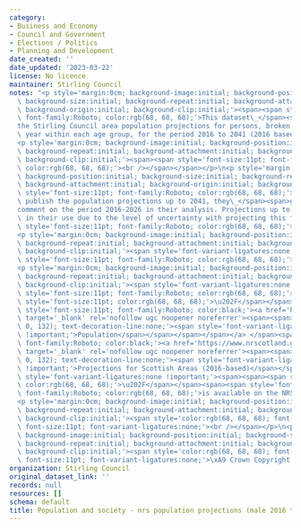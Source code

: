 ```yaml
---
category:
- Business and Economy
- Council and Government
- Elections / Politics
- Planning and Development
date_created: ''
date_updated: '2023-03-22'
license: No licence
maintainer: Stirling Council
notes: "<p style='margin:0cm; background-image:initial; background-position:initial;\
  \ background-size:initial; background-repeat:initial; background-attachment:initial;\
  \ background-origin:initial; background-clip:initial;'><span><span style='font-size:11pt;\
  \ font-family:Roboto; color:rgb(68, 68, 68);'>This dataset\_</span><span>contains</span><span>\_\
  the Stirling Council area population projections for persons, broken down by single\
  \ year within each age group, for the period 2016 to 2041 (2016 based).</span></span></p>\n\
  <p style='margin:0cm; background-image:initial; background-position:initial; background-size:initial;\
  \ background-repeat:initial; background-attachment:initial; background-origin:initial;\
  \ background-clip:initial;'><span><span style='font-size:11pt; font-family:Roboto;\
  \ color:rgb(68, 68, 68);'><br /></span></span></p>\n<p style='margin:0cm; background-image:initial;\
  \ background-position:initial; background-size:initial; background-repeat:initial;\
  \ background-attachment:initial; background-origin:initial; background-clip:initial;'><span><span\
  \ style='font-size:11pt; font-family:Roboto; color:rgb(68, 68, 68);'>Although NRS\
  \ publish the population projections up to 2041, they\_</span><span>generally only</span><span>\_\
  comment on the period 2016-2026 in their analysis. Projections up to 2041 have limitations\
  \ in their use due to the level of uncertainty with projecting this far ahead.</span></span><span><span><span\
  \ style='font-size:11pt; font-family:Roboto; color:rgb(68, 68, 68);'>\_</span></span></span></p>\n\
  <p style='margin:0cm; background-image:initial; background-position:initial; background-size:initial;\
  \ background-repeat:initial; background-attachment:initial; background-origin:initial;\
  \ background-clip:initial;'><span style='font-variant-ligatures:none !important;'><span><span><span\
  \ style='font-size:11pt; font-family:Roboto; color:rgb(68, 68, 68);'><br /></span></span></span></span></p>\n\
  <p style='margin:0cm; background-image:initial; background-position:initial; background-size:initial;\
  \ background-repeat:initial; background-attachment:initial; background-origin:initial;\
  \ background-clip:initial;'><span style='font-variant-ligatures:none !important;'><span><span><span\
  \ style='font-size:11pt; font-family:Roboto; color:rgb(68, 68, 68);'>The full</span></span><span><span\
  \ style='font-size:11pt; color:rgb(68, 68, 68);'>\u202F</span></span></span></span><span\
  \ style='font-size:11pt; font-family:Roboto; color:black;'><a href='https://www.nrscotland.gov.uk/statistics-and-data/statistics/statistics-by-theme/population/population-projections/sub-national-population-projections/2016-based'\
  \ target='_blank' rel='nofollow ugc noopener noreferrer'><span><span><span style='color:rgb(86,\
  \ 0, 132); text-decoration-line:none;'><span style='font-variant-ligatures:none\
  \ !important;'>Population</span></span></span></span></a> </span><span style='font-size:11pt;\
  \ font-family:Roboto; color:black;'><a href='https://www.nrscotland.gov.uk/statistics-and-data/statistics/statistics-by-theme/population/population-projections/sub-national-population-projections/2016-based'\
  \ target='_blank' rel='nofollow ugc noopener noreferrer'><span><span><span style='color:rgb(86,\
  \ 0, 132); text-decoration-line:none;'><span style='font-variant-ligatures:none\
  \ !important;'>Projections for Scottish Areas (2016-based)</span></span></span></span></a></span><span\
  \ style='font-variant-ligatures:none !important;'><span><span><span style='font-size:11pt;\
  \ color:rgb(68, 68, 68);'>\u202F</span></span><span><span style='font-size:11pt;\
  \ font-family:Roboto; color:rgb(68, 68, 68);'>is available on the NRS website.</span></span></span></span></p>\n\
  <p style='margin:0cm; background-image:initial; background-position:initial; background-size:initial;\
  \ background-repeat:initial; background-attachment:initial; background-origin:initial;\
  \ background-clip:initial;'><span style='color:rgb(68, 68, 68); font-family:Roboto;\
  \ font-size:11pt; font-variant-ligatures:none;'><br /></span></p>\n<p style='margin:0cm;\
  \ background-image:initial; background-position:initial; background-size:initial;\
  \ background-repeat:initial; background-attachment:initial; background-origin:initial;\
  \ background-clip:initial;'><span style='color:rgb(68, 68, 68); font-family:Roboto;\
  \ font-size:11pt; font-variant-ligatures:none;'>\xA9 Crown Copyright 2018.</span></p>"
organization: Stirling Council
original_dataset_link: ''
records: null
resources: []
schema: default
title: Population and society - nrs population projections (male 2016 to 2041)
---
```

